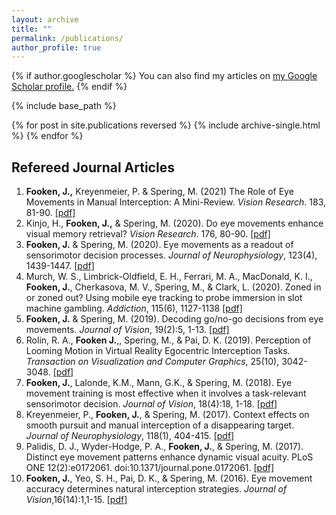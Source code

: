```yaml
---
layout: archive
title: ""
permalink: /publications/
author_profile: true
---
```


{% if author.googlescholar %}
  You can also find my articles on <u><a href="{{author.googlescholar}}">my Google Scholar profile</a>.</u>
{% endif %}

{% include base_path %}

{% for post in site.publications reversed %}
  {% include archive-single.html %}
{% endfor %}

Refereed Journal Articles 
------
<ol>
	<li> <b>Fooken, J.,</b> Kreyenmeier, P. & Spering, M. (2021) The Role of Eye Movements in Manual Interception: A Mini-Review. <i>Vision Research</i>. 183, 81-90.  <a href="../files/FookenKreyenmeierSpering.VisRes.2021.pdf">[pdf]</a> </li>
	<li> Kinjo, H., <b>Fooken, J.,</b> & Spering, M. (2020). Do eye movements enhance visual memory retrieval? <i>Vision Research</i>. 176, 80-90. <a href="../files/KinjoEtAl.VisRes.2020.pdf">[pdf]</a> </li>
	<li> <b>Fooken, J.</b> & Spering, M. (2020). Eye movements as a readout of sensorimotor decision processes. <i>Journal of Neurophysiology</i>, 123(4), 1439-1447. <a href="../files/FookenSpering.JNeurophys.2020.pdf">[pdf]</a> </li>
	<li> Murch, W. S., Limbrick-Oldfield, E. H., Ferrari, M. A., MacDonald, K. I., <b>Fooken, J.</b>, Cherkasova, M. V., Spering, M., & Clark, L. (2020). Zoned in or zoned out? Using mobile eye tracking to probe immersion in slot machine gambling. <i>Addiction</i>, 115(6), 1127-1138 <a href="../files/MurchEtAl.Addiction.2019.pdf">[pdf]</a>
	<li> <b>Fooken, J.</b> & Spering, M. (2019). Decoding go/no-go decisions from eye movements. <i>Journal of Vision</i>, 19(2):5, 1-13. <a href="../files/FookenSpering.JoV.2019.pdf">[pdf]</a> </li>
	<li> Rolin, R. A., <b>Fooken J.</b>,, Spering, M., & Pai, D. K. (2019). Perception of Looming Motion in Virtual Reality Egocentric Interception Tasks. <i>Transaction on Visualization and Computer Graphics</i>, 25(10), 3042-3048. <a href="../files/RolinEtal.IEEETransVisCompGraph.2019.pdf">[pdf]</a> 
	<li> <b>Fooken, J.</b>, Lalonde, K.M., Mann, G.K., & Spering, M. (2018). Eye movement training is most effective when it involves a task-relevant sensorimotor decision. <i>Journal of Vision</i>, 18(4):18, 1-18. <a href="../files/FookenEtal.JoV.2018.pdf">[pdf]</a> </li>
	<li> Kreyenmeier, P., <b>Fooken, J.</b>, & Spering, M. (2017). Context effects on smooth pursuit and manual interception of a disappearing target. <i>Journal of Neurophysiology</i>, 118(1), 404-415. <a href="../files/KreyenmeierEtAl.JNeurophys.2017.pdf"> [pdf]</a> </li>
	<li> Palidis, D. J., Wyder-Hodge, P. A., <b>Fooken, J.</b>, & Spering, M. (2017). Distinct eye movement patterns enhance dynamic visual acuity. PLoS ONE 12(2):e0172061. doi:10.1371/journal.pone.0172061. <a href="../files/PalidisEtal.PLoSOne.2017.pdf"> [pdf] </a> </li>
	<li> <b>Fooken, J.</b>, Yeo, S. H., Pai, D. K., & Spering, M. (2016). Eye movement accuracy determines natural interception strategies. <i>Journal of Vision</i>,16(14):1,1-15. <a href="../files/FookenEtal.JoV.2016.pdf">[pdf]</a> </li>
